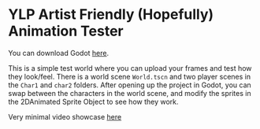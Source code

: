 # YLP Artist Friendly (Hopefully) Animation Tester

You can download Godot [here](https://godotengine.org/download/windows/).

This is a simple test world where you can upload your frames and test how they look/feel. There is a world scene ```World.tscn``` and two player scenes in the ```Char1``` and ```char2``` folders. After opening up the project in Godot, you can swap between the characters in the world scene, and modify the sprites in the 2DAnimated Sprite Object to see how they work.

Very minimal video showcase [here](https://youtu.be/ZJuRug2llAo)